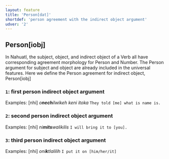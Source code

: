 ```yaml
---
layout: feature
title: 'Person[dat]'
shortdef: 'person agreement with the indirect object argument'
udver: '2'
---
```


## Person[iobj]
In Nahuatl, the subject, object, and indirect object of a Verb all have corresponding
agreement morphology for Person and Number. The Person argument for subject and
object are already included in the universal features. Here we define the
Person agreement for indirect object, Person[iobj]

### <a name="1">`1`</a>: first person indirect object argument

Examples: [nhi] _o<b>nech</b>ilwikeh keni itoka_ `They told [me] what is name is.`

### <a name="2">`2`</a>: second person indirect object argument

Examples: [nhi] _ni<b>mits</b>walikilis_ `I will bring it to [you].`

### <a name="3">`3`</a>: third person indirect object argument

Examples: [nhi] _oni<b>k</b>tlalilih_ `I put it on [him/her/it]`
